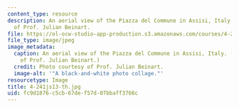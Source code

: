 ```yaml
---
content_type: resource
description: An aerial view of the Piazza del Commune in Assisi, Italy. Photo courtesy
  of Prof. Julian Beinart.
file: https://ol-ocw-studio-app-production.s3.amazonaws.com/courses/4-241j-theory-of-city-form-spring-2013/fc9d1876c5cb67def57d07bbaff3766c_4-241js13-th.jpg
file_type: image/jpeg
image_metadata:
  caption: An aerial view of the Piazza del Commune in Assisi, Italy. (Photo courtesy
    of Prof. Julian Beinart.)
  credit: Photo courtesy of Prof. Julian Beinart.
  image-alt: '"A black-and-white photo collage."'
resourcetype: Image
title: 4-241js13-th.jpg
uid: fc9d1876-c5cb-67de-f57d-07bbaff3766c
---
```

